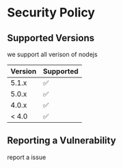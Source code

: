 # Security Policy

## Supported Versions

we support all verison of nodejs

| Version | Supported          |
| ------- | ------------------ |
| 5.1.x   | :white_check_mark: |
| 5.0.x   | :white_check_mark: |
| 4.0.x   | :white_check_mark: |
| < 4.0   | :white_check_mark: |

## Reporting a Vulnerability

report a issue
